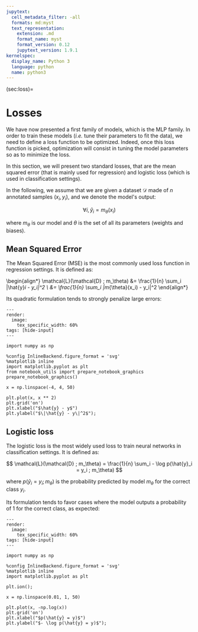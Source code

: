 ```yaml
---
jupytext:
  cell_metadata_filter: -all
  formats: md:myst
  text_representation:
    extension: .md
    format_name: myst
    format_version: 0.12
    jupytext_version: 1.9.1
kernelspec:
  display_name: Python 3
  language: python
  name: python3
---
```


(sec:loss)=
# Losses

We have now presented a first family of models, which is the MLP family.
In order to train these models (_i.e._ tune their parameters to fit the data), we need to define a loss function to be optimized.
Indeed, once this loss function is picked, optimization will consist in tuning the model parameters so as to minimize the loss.

In this section, we will present two standard losses, that are the mean squared error (that is mainly used for regression) and logistic loss (which is used in classification settings).

In the following, we assume that we are given a dataset $\mathcal{D}$ made of $n$ annotated samples $(x_i, y_i)$, and we denote the model's output:

$$
  \forall i, \hat{y}_i = m_\theta(x_i)
$$

where $m_\theta$ is our model and $\theta$ is the set of all its parameters (weights and biases).

## Mean Squared Error

The Mean Squared Error (MSE) is the most commonly used loss function in regression settings.
It is defined as:

\begin{align*}
  \mathcal{L}(\mathcal{D} ; m_\theta) &= \frac{1}{n} \sum_i \|\hat{y}_i - y_i\|^2 \\
      &= \frac{1}{n} \sum_i \|m_{\theta}(x_i) - y_i\|^2
\end{align*}

Its quadratic formulation tends to strongly penalize large errors:

```{code-cell} ipython3
---
render:
  image:
    tex_specific_width: 60%
tags: [hide-input]
---

import numpy as np

%config InlineBackend.figure_format = 'svg'
%matplotlib inline
import matplotlib.pyplot as plt
from notebook_utils import prepare_notebook_graphics
prepare_notebook_graphics()

x = np.linspace(-4, 4, 50)

plt.plot(x, x ** 2)
plt.grid('on')
plt.xlabel("$\hat{y} - y$")
plt.ylabel("$\|\hat{y} - y\|^2$");
```

## Logistic loss

The logistic loss is the most widely used loss to train neural networks in classification settings.
It is defined as:

$$
  \mathcal{L}(\mathcal{D} ; m_\theta) = \frac{1}{n} \sum_i - \log p(\hat{y}_i = y_i ; m_\theta)
$$

where $p(\hat{y}_i = y_i ; m_\theta)$ is the probability predicted by model $m_\theta$ for the correct class $y_i$.

Its formulation tends to favor cases where the model outputs a probability of 1 for the correct class, as expected:

```{code-cell} ipython3
---
render:
  image:
    tex_specific_width: 60%
tags: [hide-input]
---

import numpy as np

%config InlineBackend.figure_format = 'svg'
%matplotlib inline
import matplotlib.pyplot as plt

plt.ion();

x = np.linspace(0.01, 1, 50)

plt.plot(x, -np.log(x))
plt.grid('on')
plt.xlabel("$p(\hat{y} = y)$")
plt.ylabel("$- \log p(\hat{y} = y)$");
```

